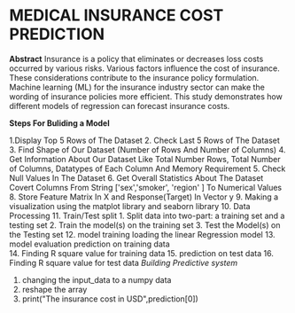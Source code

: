 #  MEDICAL INSURANCE COST PREDICTION 

**Abstract** 
Insurance is a policy that eliminates or decreases loss costs occurred by various risks. Various factors influence the cost of insurance. These considerations contribute to the insurance policy formulation. Machine learning (ML) for the insurance industry sector can make the wording of insurance policies more efficient. This study demonstrates how different models of regression can forecast insurance costs.

**Steps For Buliding a  Model**

1.Display Top 5 Rows of The Dataset
2. Check Last 5 Rows of The Dataset
3. Find Shape of Our Dataset (Number of Rows And Number of Columns)
4. Get Information About Our Dataset Like Total Number Rows, Total Number of Columns, Datatypes of Each Column And Memory Requirement
5. Check Null Values In The Dataset
6. Get Overall Statistics About The Dataset
Covert Columns From String ['sex','smoker', 'region' ] To Numerical Values
8. Store Feature Matrix In X and Response(Target) In Vector y
9. Making a visualization using the matplot library and seaborn library
10. Data Processing 
11. Train/Test split
          1. Split data into two-part: a training set and a testing set
          2. Train the model(s) on the training set
          3. Test the Model(s) on the Testing set
12. model training
    loading the linear Regression model
13. model evaluation
prediction on training data  
14. Finding R square value for training data 
15. prediction on test data 
16. Finding R square value for test data 
*Building Predictive system*
1. changing the input_data to a numpy data
2. reshape the array
3. print("The insurance cost in USD",prediction[0]) 
    


